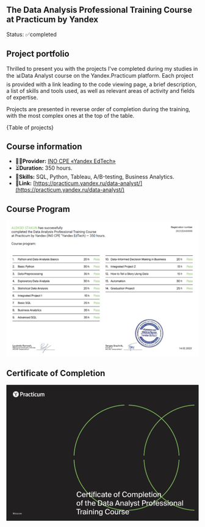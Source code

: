 ## The Data Analysis Professional Training Course at Practicum by Yandex
Status: ✅completed
## Project portfolio
Thrilled to present you with the projects I've completed during my studies in the 📊Data Analyst course on the Yandex.Practicum platform. Each project is provided with a link leading to the code viewing page, a brief description, a list of skills and tools used, as well as relevant areas of activity and fields of expertise.

Projects are presented in reverse order of completion during the training, with the most complex ones at the top of the table.

{Тable of projects}

## Course information
 - 🧑‍🏫**Provider:** [INO СPE «Yandex EdTech»](https://yandex.ru/edtech/documents)
 - ⏳**Duration:** 350 hours.
 - 🧰**Skills:** SQL, Python, Tableau, А/В-testing, Business Analytics.
 - 🔗**Link:** [https://practicum.yandex.ru/data-analyst/](https://practicum.yandex.ru/data-analyst/)
## Course Program
![Data Analyst — program](/certificate/20232DA00088_eng_2p.png)
## Certificate of Completion
![Data Analyst — certificate](/certificate/20232DA00088_eng_1p.png)
